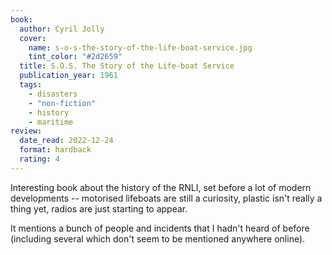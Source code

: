 ```yaml
---
book:
  author: Cyril Jolly
  cover:
    name: s-o-s-the-story-of-the-life-boat-service.jpg
    tint_color: "#2d2659"
  title: S.O.S. The Story of the Life-boat Service
  publication_year: 1961
  tags:
    - disasters
    - "non-fiction"
    - history
    - maritime
review:
  date_read: 2022-12-24
  format: hardback
  rating: 4
---
```


Interesting book about the history of the RNLI, set before a lot of modern developments -- motorised lifeboats are still a curiosity, plastic isn't really a thing yet, radios are just starting to appear.

It mentions a bunch of people and incidents that I hadn't heard of before (including several which don't seem to be mentioned anywhere online).
